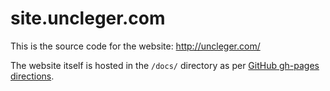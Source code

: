 # site.uncleger.com

This is the source code for the website: http://uncleger.com/

The website itself is hosted in the `/docs/` directory as per [GitHub gh-pages directions](https://help.github.com/en/articles/configuring-a-publishing-source-for-github-pages).
